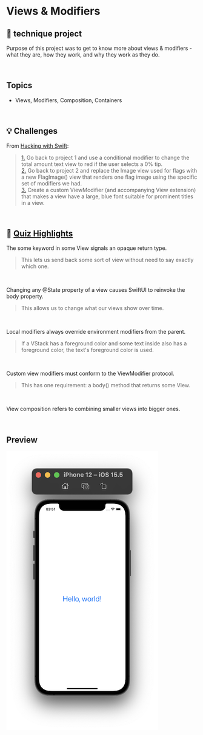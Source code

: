 # Views & Modifiers
## 📌 technique project

Purpose of this project was to get to know more about views & modifiers - what they are, how they work, and why they work as they do. 

<br/>

## Topics

- Views, Modifiers, Composition, Containers

<br/>

## 💡 Challenges 

From [Hacking with Swift](https://www.hackingwithswift.com/books/ios-swiftui/views-and-modifiers-wrap-up):
>[1.](https://github.com/laurakciic/100-days-of-SwiftUI/commit/dc7deb517c91422c0125397f358147f692b42e5f) Go back to project 1 and use a conditional modifier to change the total amount text view to red if the user selects a 0% tip.            
>[2.](https://github.com/laurakciic/100-days-of-SwiftUI/commit/13a33dae2b395e8ed7106eb2383d00d70f9ce8f5) Go back to project 2 and replace the Image view used for flags with a new FlagImage() view that renders one flag image using the specific set of modifiers we had.       
>[3.](https://github.com/laurakciic/100-days-of-SwiftUI/commit/467bdf05f56e765107096035e2702c7142640caf) Create a custom ViewModifier (and accompanying View extension) that makes a view have a large, blue font suitable for prominent titles in a view.     

<br/>

## 📝 [Quiz Highlights](https://www.hackingwithswift.com/review/ios-swiftui/wesplit)

The some keyword in some View signals an opaque return type.
>This lets us send back some sort of view without need to say exactly which one.

<br/>

Changing any @State property of a view causes SwiftUI to reinvoke the body property.
>This allows us to change what our views show over time.

<br/>

Local modifiers always override environment modifiers from the parent.
>If a VStack has a foreground color and some text inside also has a foreground color, the text's foreground color is used.

<br/>

Custom view modifiers must conform to the ViewModifier protocol.
>This has one requirement: a body() method that returns some View.

<br/>

View composition refers to combining smaller views into bigger ones.

<br/>

## Preview

![image1](https://github.com/laurakciic/100-days-of-SwiftUI/blob/master/03_Views%26Modifiers/03_Views%26Modifiers/gitAssets/regular.png)







